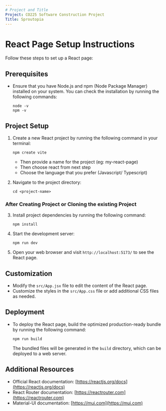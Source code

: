 ```yaml
---
# Project and Title
Project: CO225 Software Construction Project
Title: Sproutopia
---
```

# React Page Setup Instructions

Follow these steps to set up a React page:

## Prerequisites
- Ensure that you have Node.js and npm (Node Package Manager) installed on your system. You can check the installation by running the following commands:
    ```
    node -v
    npm -v
    ```

## Project Setup
1. Create a new React project by running the following command in your terminal:
    ```
    npm create vite
    ```
    - Then provide a name for the project (eg: my-react-page)
    - Then choose react from next step
    - Choose the language that you prefer (Javascript/ Typescript)


2. Navigate to the project directory:
    ```
    cd <project-name>
    ```
### After Creating Project or Cloning the existing Project    
3. Install project dependencies by running the following command:
    ```
    npm install
    ```

4. Start the development server:
    ```
    npm run dev
    ```

5. Open your web browser and visit `http://localhost:5173/` to see the React page.

## Customization
- Modify the `src/App.jsx` file to edit the content of the React page.
- Customize the styles in the `src/App.css` file or add additional CSS files as needed.

## Deployment
- To deploy the React page, build the optimized production-ready bundle by running the following command:
    ```
    npm run build
    ```
  The bundled files will be generated in the `build` directory, which can be deployed to a web server.

## Additional Resources
- Official React documentation: [https://reactjs.org/docs](https://reactjs.org/docs)
- React Router documentation: [https://reactrouter.com](https://reactrouter.com)
- Material-UI documentation: [https://mui.com](https://mui.com)


